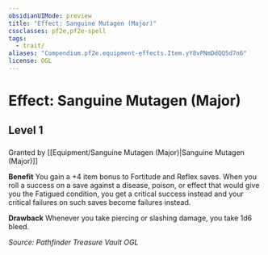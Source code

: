 ```yaml
---
obsidianUIMode: preview
title: "Effect: Sanguine Mutagen (Major)"
cssclasses: pf2e,pf2e-spell
tags:
  - trait/
aliases: "Compendium.pf2e.equipment-effects.Item.yY8vPNmDdQQ5d7n6"
license: OGL
---
```

# Effect: Sanguine Mutagen (Major)
## Level 1
### 






Granted by [[Equipment/Sanguine Mutagen (Major)|Sanguine Mutagen (Major)]]

**Benefit** You gain a +4 item bonus to Fortitude and Reflex saves. When you roll a success on a save against a disease, poison, or effect that would give you the Fatigued condition, you get a critical success instead and your critical failures on such saves become failures instead.

**Drawback** Whenever you take piercing or slashing damage, you take 1d6 bleed.

*Source: Pathfinder Treasure Vault*
*OGL*
